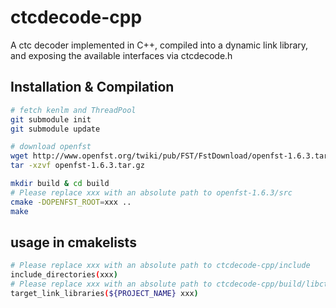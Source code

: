 # ctcdecode-cpp

A ctc decoder implemented in C++, compiled into a dynamic link library, and exposing the available interfaces via ctcdecode.h

## Installation & Compilation
```bash
# fetch kenlm and ThreadPool
git submodule init
git submodule update

# download openfst
wget http://www.openfst.org/twiki/pub/FST/FstDownload/openfst-1.6.3.tar.gz
tar -xzvf openfst-1.6.3.tar.gz

mkdir build & cd build
# Please replace xxx with an absolute path to openfst-1.6.3/src
cmake -DOPENFST_ROOT=xxx ..
make
```

## usage in cmakelists  
```bash
# Please replace xxx with an absolute path to ctcdecode-cpp/include
include_directories(xxx)
# Please replace xxx with an absolute path to ctcdecode-cpp/build/libctcdecode.so
target_link_libraries(${PROJECT_NAME} xxx)
```



